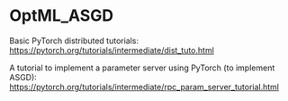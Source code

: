 # OptML_ASGD

Basic PyTorch distributed tutorials: <https://pytorch.org/tutorials/intermediate/dist_tuto.html>

A tutorial to implement a parameter server using PyTorch (to implement ASGD): <https://pytorch.org/tutorials/intermediate/rpc_param_server_tutorial.html>

